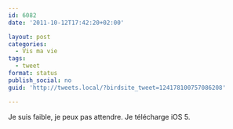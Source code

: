```yaml
---
id: 6082
date: '2011-10-12T17:42:20+02:00'

layout: post
categories:
  - Vis ma vie
tags:
  - tweet
format: status
publish_social: no
guid: 'http://tweets.local/?birdsite_tweet=124178100757086208'

---
```


Je suis faible, je peux pas attendre. Je télécharge iOS 5.